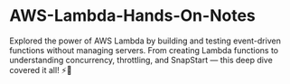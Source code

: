 # AWS-Lambda-Hands-On-Notes
Explored the power of AWS Lambda by building and testing event-driven functions without managing servers. From creating Lambda functions to understanding concurrency, throttling, and SnapStart — this deep dive covered it all! ⚡🧠
